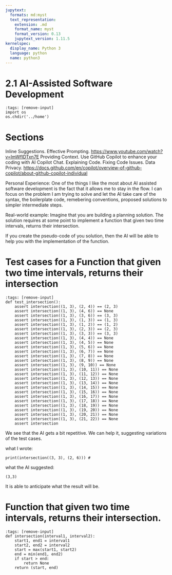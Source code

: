 ```yaml
---
jupytext:
  formats: md:myst
  text_representation:
    extension: .md
    format_name: myst
    format_version: 0.13
    jupytext_version: 1.11.5
kernelspec:
  display_name: Python 3
  language: python
  name: python3
---
```


# 2.1 AI-Assisted Software Development

```{code-cell} python
:tags: [remove-input]
import os
os.chdir('../home')
```

# Sections
Inline Suggestions. 
Effective Prompting. https://www.youtube.com/watch?v=ImWfIDTxn7E Providing Context. Use GitHub Copilot to enhance your coding with AI
Copilot Chat. Explaining Code. Fixing Code Issues.
Data Privacy. https://docs.github.com/en/copilot/overview-of-github-copilot/about-github-copilot-individual 

Personal Experience: One of the things I like the most about AI assisted software development is the fact that it allows me to stay in the flow. I can focus on the problem I am trying to solve and let the AI take care of the syntax, the boilerplate code, remebering conventions, proposed solutions to simpler intermediate steps.

Real-world example:
Imagine that you are building a planning solution. The solution requires at some point to implement a function that given two time intervals, returns their intersection.

If you create the pseudo-code of you solution, then the AI will be able to help you with the implementation of the function.

# Test cases for a Function that given two time intervals, returns their intersection
```{code-cell} python
:tags: [remove-input]
def test_intersection():
    assert intersection((1, 3), (2, 4)) == (2, 3)
    assert intersection((1, 3), (4, 6)) == None
    assert intersection((1, 3), (3, 6)) == (3, 3)
    assert intersection((1, 3), (1, 3)) == (1, 3)
    assert intersection((1, 3), (1, 2)) == (1, 2)
    assert intersection((1, 3), (2, 3)) == (2, 3)
    assert intersection((1, 3), (3, 3)) == (3, 3)
    assert intersection((1, 3), (4, 4)) == None
    assert intersection((1, 3), (4, 5)) == None
    assert intersection((1, 3), (5, 6)) == None
    assert intersection((1, 3), (6, 7)) == None
    assert intersection((1, 3), (7, 8)) == None
    assert intersection((1, 3), (8, 9)) == None
    assert intersection((1, 3), (9, 10)) == None
    assert intersection((1, 3), (10, 11)) == None
    assert intersection((1, 3), (11, 12)) == None
    assert intersection((1, 3), (12, 13)) == None
    assert intersection((1, 3), (13, 14)) == None
    assert intersection((1, 3), (14, 15)) == None
    assert intersection((1, 3), (15, 16)) == None
    assert intersection((1, 3), (16, 17)) == None
    assert intersection((1, 3), (17, 18)) == None
    assert intersection((1, 3), (18, 19)) == None
    assert intersection((1, 3), (19, 20)) == None
    assert intersection((1, 3), (20, 21)) == None
    assert intersection((1, 3), (21, 22)) == None
    assert intersection
```

We see that the AI gets a bit repetitive. We can help it, suggesting variations of the test cases. 

what I wrote:
```{code-cell} python
print(intersection((3, 3), (2, 6))) # 
```
what the AI suggested:
```{code-cell} python
(3,3)
```

It is able to anticipate what the result will be.

# Function that given two time intervals, returns their intersection.
```{code-cell} python
:tags: [remove-input]
def intersection(interval1, interval2):
    start1, end1 = interval1
    start2, end2 = interval2
    start = max(start1, start2)
    end = min(end1, end2)
    if start > end:
        return None
    return (start, end)
```
